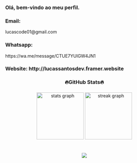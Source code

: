 <h3><b>Olá, bem-vindo ao meu perfil.</b></h3>
<h3>Email:</h3> lucascode01@gmail.com  
<h3>Whatsapp:</h3> https://wa.me/message/CTUE7YUIGW4JN1  
<h3>Website: http://lucassantosdev.framer.website </h3>  

###

<h3 align="center">🔥GitHub Stats🔥</h3>

###

###


<div align="center">
  <img src="https://github-readme-stats.vercel.app/api?username=lucascode01&hide_title=false&hide_rank=false&show_icons=true&include_all_commits=true&count_private=true&disable_animations=false&theme=ocean_dark&locale=en&hide_border=false&order=1" height="150" alt="stats graph"  />
  <img src="https://streak-stats.demolab.com?user=lucascode01&locale=en&mode=daily&theme=ocean_dark&hide_border=false&border_radius=5&order=3" height="150" alt="streak graph"  />
</div>

###

###

<br clear="both">

<div align="center">
  <img src="https://profile-counter.glitch.me/lucascode01/count.svg?"  />
</div>

###


